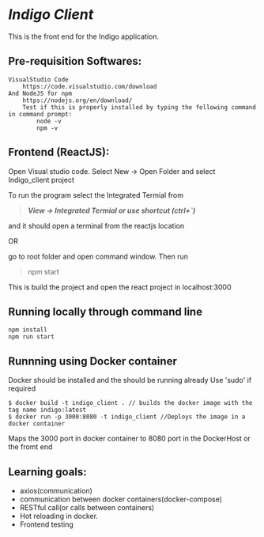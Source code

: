 # _**Indigo Client**_

This is the front end for the Indigo application.

## Pre-requisition Softwares:
	VisualStudio Code
		https://code.visualstudio.com/download
	And NodeJS for npm
		https://nodejs.org/en/download/
		Test if this is properly installed by typing the following command in command prompt:
			node -v
			npm -v

## Frontend (ReactJS):
Open Visual studio code.
Select New → Open Folder and select Indigo_client project

To run the program select the Integrated Termial from 

> _**View → Integrated Termial or use shortcut (ctrl+`)**_ 

and it should open a terminal from the reactjs location

OR

go to root folder and open command window.
Then run

>	npm start 

This is build the project and open the react project in localhost:3000 

 ## Running locally through command line
 ~~~
 npm install
 npm run start
 ~~~

 ## Runnning using Docker container

Docker should be installed and the should be running already
Use 'sudo' if required

~~~
$ docker build -t indigo_client . // builds the docker image with the tag name indigo:latest
$ docker run -p 3000:8080 -t indigo_client //Deploys the image in a docker container
~~~
Maps the 3000 port in docker container to 8080 port in the DockerHost or the fromt end


## Learning goals:
  - axios(communication)
  - communication between docker containers(docker-compose)
  - RESTful call(or calls between containers)
  - Hot reloading in docker.
  - Frontend testing
